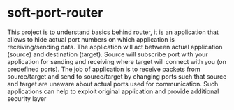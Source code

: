 # soft-port-router

This project is to understand basics behind router, it is an application
that allows to hide actual port numbers on which application is receiving/sending
data. The application will act between actual application (source) and destination
(target). Source will subscribe port with your application for sending and receiving
where target will connect with you (on predefined ports). The job of application
is to receive packets from source/target and send to source/target by changing ports
such that source and target are unaware about actual ports used for communication.
Such applications can help to exploit original application and provide additional
security layer
